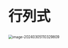 # 行列式

<img src="https://cvp.oss-cn-shanghai.aliyuncs.com/picgo/202403051103104.png" alt="image-20240305110329809" style="zoom:50%;" />